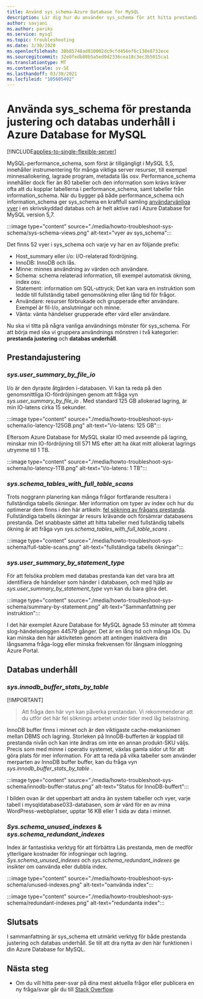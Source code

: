 ```yaml
---
title: Använd sys_schema-Azure Database for MySQL
description: Lär dig hur du använder sys_schema för att hitta prestanda problem och underhålla databasen i Azure Database for MySQL.
author: savjani
ms.author: pariks
ms.service: mysql
ms.topic: troubleshooting
ms.date: 3/30/2020
ms.openlocfilehash: 38b85748ad810002dc9cfd456ef6c138e8732ece
ms.sourcegitcommit: 32e0fedb80b5a5ed0d2336cea18c3ec3b5015ca1
ms.translationtype: MT
ms.contentlocale: sv-SE
ms.lasthandoff: 03/30/2021
ms.locfileid: "105605492"
---
```

# <a name="how-to-use-sys_schema-for-performance-tuning-and-database-maintenance-in-azure-database-for-mysql"></a>Använda sys_schema för prestanda justering och databas underhåll i Azure Database for MySQL
[!INCLUDE[applies-to-single-flexible-server](includes/applies-to-single-flexible-server.md)]

MySQL-performance_schema, som först är tillgängligt i MySQL 5,5, innehåller instrumentering för många viktiga server resurser, till exempel minnesallokering, lagrade program, metadata lås osv. Performance_schema innehåller dock fler än 80 tabeller och den information som krävs kräver ofta att du kopplar tabellerna i performance_schema, samt tabeller från information_schema. När du bygger på både performance_schema och information_schema ger sys_schema en kraftfull samling [användarvänliga vyer](https://dev.mysql.com/doc/refman/5.7/en/sys-schema-views.html) i en skrivskyddad databas och är helt aktive rad i Azure Database for MySQL version 5,7.

:::image type="content" source="./media/howto-troubleshoot-sys-schema/sys-schema-views.png" alt-text="vyer av sys_schema":::

Det finns 52 vyer i sys_schema och varje vy har en av följande prefix:

- Host_summary eller i/o: I/O-relaterad fördröjning.
- InnoDB: InnoDB och lås.
- Minne: minnes användning av värden och användare.
- Schema: schema relaterad information, till exempel automatisk ökning, index osv.
- Statement: information om SQL-uttryck; Det kan vara en instruktion som ledde till fullständig tabell genomsökning eller lång tid för frågor.
- Användare: resurser förbrukade och grupperade efter användare. Exempel är fil-I/o, anslutningar och minne.
- Vänta: vänta händelser grupperade efter värd eller användare.

Nu ska vi titta på några vanliga användnings mönster för sys_schema. För att börja med ska vi gruppera användnings mönstren i två kategorier: **prestanda justering** och **databas underhåll**.

## <a name="performance-tuning"></a>Prestandajustering

### <a name="sysuser_summary_by_file_io"></a>*sys.user_summary_by_file_io*

I/o är den dyraste åtgärden i-databasen. Vi kan ta reda på den genomsnittliga IO-fördröjningen genom att fråga vyn *sys.user_summary_by_file_io* . Med standard 125 GB allokerad lagring, är min IO-latens cirka 15 sekunder.

:::image type="content" source="./media/howto-troubleshoot-sys-schema/io-latency-125GB.png" alt-text="i/o-latens: 125 GB":::

Eftersom Azure Database for MySQL skalar IO med avseende på lagring, minskar min IO-fördröjning till 571 MS efter att ha ökat mitt allokerat lagrings utrymme till 1 TB.

:::image type="content" source="./media/howto-troubleshoot-sys-schema/io-latency-1TB.png" alt-text="i/o-latens: 1 TB":::

### <a name="sysschema_tables_with_full_table_scans"></a>*sys.schema_tables_with_full_table_scans*

Trots noggrann planering kan många frågor fortfarande resultera i fullständiga tabells ökningar. Mer information om typer av index och hur du optimerar dem finns i den här artikeln: [fel sökning av frågans prestanda](./howto-troubleshoot-query-performance.md). Fullständiga tabells ökningar är resurs krävande och försämrar databasens prestanda. Det snabbaste sättet att hitta tabeller med fullständig tabells ökning är att fråga vyn *sys.schema_tables_with_full_table_scans* .

:::image type="content" source="./media/howto-troubleshoot-sys-schema/full-table-scans.png" alt-text="fullständiga tabells ökningar":::

### <a name="sysuser_summary_by_statement_type"></a>*sys.user_summary_by_statement_type*

För att felsöka problem med databas prestanda kan det vara bra att identifiera de händelser som händer i databasen, och med hjälp av *sys.user_summary_by_statement_type* vyn kan du bara göra det.

:::image type="content" source="./media/howto-troubleshoot-sys-schema/summary-by-statement.png" alt-text="Sammanfattning per instruktion":::

I det här exemplet Azure Database for MySQL ägnade 53 minuter att tömma slog-händelseloggen 44579 gånger. Det är en lång tid och många IOs. Du kan minska den här aktiviteten genom att antingen inaktivera din långsamma fråga-logg eller minska frekvensen för långsam inloggning Azure Portal.

## <a name="database-maintenance"></a>Databas underhåll

### <a name="sysinnodb_buffer_stats_by_table"></a>*sys.innodb_buffer_stats_by_table*

[!IMPORTANT]
> Att fråga den här vyn kan påverka prestandan. Vi rekommenderar att du utför det här fel söknings arbetet under tider med låg belastning.

InnoDB buffer finns i minnet och är den viktigaste cache-mekanismen mellan DBMS och lagring. Storleken på InnoDB-bufferten är kopplad till prestanda nivån och kan inte ändras om inte en annan produkt-SKU väljs. Precis som med minne i operativ systemet, växlas gamla sidor ut för att göra plats för mer information. För att ta reda på vilka tabeller som använder merparten av InnoDB buffer buffer, kan du fråga vyn *sys.innodb_buffer_stats_by_table* .

:::image type="content" source="./media/howto-troubleshoot-sys-schema/innodb-buffer-status.png" alt-text="Status för InnoDB-buffert":::

I bilden ovan är det uppenbart att andra än system tabeller och vyer, varje tabell i mysqldatabase033-databasen, som är värd för en av mina WordPress-webbplatser, upptar 16 KB eller 1 sida av data i minnet.

### <a name="sysschema_unused_indexes--sysschema_redundant_indexes"></a>*Sys.schema_unused_indexes* & *sys.schema_redundant_indexes*

Index är fantastiska verktyg för att förbättra Läs prestanda, men de medför ytterligare kostnader för infogningar och lagring. *Sys.schema_unused_indexes* och *sys.schema_redundant_indexes* ge insikter om oanvända eller dubbla index.

:::image type="content" source="./media/howto-troubleshoot-sys-schema/unused-indexes.png" alt-text="oanvända index":::

:::image type="content" source="./media/howto-troubleshoot-sys-schema/redundant-indexes.png" alt-text="redundanta index":::

## <a name="conclusion"></a>Slutsats

I sammanfattning är sys_schema ett utmärkt verktyg för både prestanda justering och databas underhåll. Se till att dra nytta av den här funktionen i din Azure Database for MySQL. 

## <a name="next-steps"></a>Nästa steg
- Om du vill hitta peer-svar på dina mest aktuella frågor eller publicera en ny fråga/svar går du till [Stack Overflow](https://stackoverflow.com/questions/tagged/azure-database-mysql).
